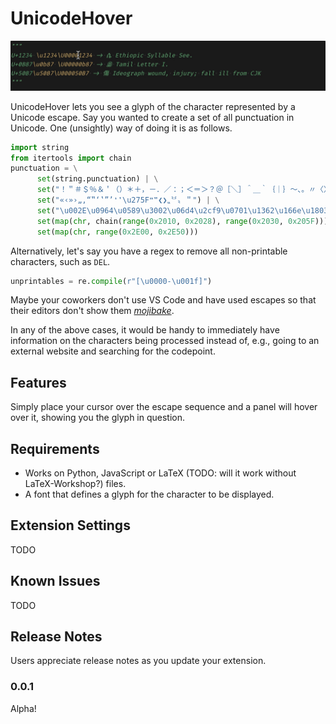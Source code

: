 # UnicodeHover

![img](./img/simple_demo.gif)

UnicodeHover lets you see a glyph of the character represented by a Unicode escape. Say you wanted to create a set of all punctuation in Unicode. One (unsightly) way of doing it is as follows.
```python
import string
from itertools import chain
punctuation = \
      set(string.punctuation) | \
      set("！＂＃＄％＆＇（）＊＋，－．／：；＜＝＞？＠［＼］＾＿｀｛｜｝～、。〃〈〉《》「」『』【】〔〕〖〗〘〙〚〛〜〝〞〟｟｠｡｢｣､･゠〰⦅⦆") | \
      set("«‹»›„‚“‟‘‛”’❛❜\u275F❝❞❮❯⹂〝〞〟＂") | \
      set("\u002E\u0964\u0589\u3002\u06d4\u2cf9\u0701\u1362\u166e\u1803\u2cfe\uA4ff\ua60e\ua6f3\u083d\u1b5f\u002c\u060c\u3001\u055d\u07f8\u1363\u1808\u14fe\ua60d\ua6f5\u1b5e\u003f\u037e\u00bf\u061f\u055e\u0706\u1367\u2cfa\u2cfb\ua60f\u16f7\U00011143\uaaf1\u0021\u00a1\u07f9\u1944\u00b7\U0001039f\U000103d0\U00012470\u1361\u1680\U0001091f\u0830\u2014\u2013\u2012\u2010\u2043\ufe63\uff0d\u058a\u1806\u003b\u0387\u061b\u1364\u16f6\u2024\u003a\u1365\ua6f4\u1b5d\u2026\ufe19\u0eaf\u00ab\u2039\u00bb\u203a\u201e\u201a\u201c\u201f\u2018\u201b\u201d\u2019\u0022") | \
      set(map(chr, chain(range(0x2010, 0x2028), range(0x2030, 0x205F)))) | \
      set(map(chr, range(0x2E00, 0x2E50)))
```

Alternatively, let's say you have a regex to remove all non-printable characters, such as `DEL`.

```python
unprintables = re.compile(r"[\u0000-\u001f]")
```

Maybe your coworkers don't use VS Code and have used escapes so that their editors don't show them [_mojibake_](https://en.wikipedia.org/wiki/Mojibake).

In any of the above cases, it would be handy to immediately have information on the characters being processed instead of, e.g., going to an external website and searching for the codepoint.

## Features

Simply place your cursor over the escape sequence and a panel will hover over it, showing you the glyph in question.

## Requirements

- Works on Python, JavaScript or LaTeX (TODO: will it work without LaTeX-Workshop?) files.
- A font that defines a glyph for the character to be displayed.


## Extension Settings

TODO

## Known Issues

TODO

## Release Notes

Users appreciate release notes as you update your extension.

### 0.0.1

Alpha!

